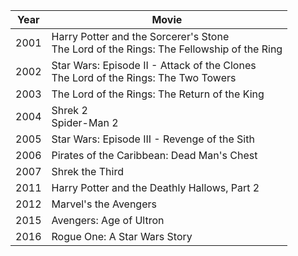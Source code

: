 |Year|Movie|
|---|---|
2001 | Harry Potter and the Sorcerer's Stone<br/>The Lord of the Rings: The Fellowship of the Ring 
2002 | Star Wars: Episode II - Attack of the Clones<br/>The Lord of the Rings: The Two Towers 
2003 | The Lord of the Rings: The Return of the King 
2004 | Shrek 2<br/>Spider-Man 2
2005 | Star Wars: Episode III - Revenge of the Sith 
2006 | Pirates of the Caribbean: Dead Man's Chest 
2007 | Shrek the Third 
2011 | Harry Potter and the Deathly Hallows, Part 2 
2012 | Marvel's the Avengers 
2015 | Avengers: Age of Ultron 
2016 | Rogue One: A Star Wars Story

